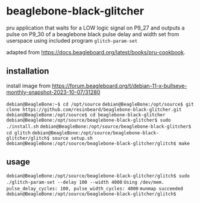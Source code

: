 # beaglebone-black-glitcher

pru application that waits for a LOW logic signal on P9_27 and outputs a pulse on P9_30 of a beaglebone black
pulse delay and width set from userspace using included program `glitch-param-set`

adapted from https://docs.beagleboard.org/latest/books/pru-cookbook.

## installation
install image from https://forum.beagleboard.org/t/debian-11-x-bullseye-monthly-snapshot-2023-10-07/31280

`debian@BeagleBone:~$ cd /opt/source`
`debian@BeagleBone:/opt/source$ git clone https://github.com/resinbeard/beaglebone-black-glitcher.git`
`debian@BeagleBone:/opt/source$ cd beaglebone-black-glitcher`
`debian@BeagleBone:/opt/source/beaglebone-black-glitcher$ sudo ./install.sh`
`debian@BeagleBone:/opt/source/beaglebone-black-glitcher$ cd glitch`
`debian@BeagleBone:/opt/source/beaglebone-black-glitcher/glitch$ source setup.sh`
`debian@BeagleBone:/opt/source/beaglebone-black-glitcher/glitch$ make`

## usage
`debian@BeagleBone:/opt/source/beaglebone-black-glitcher/glitch$ sudo ./glitch-param-set --delay 100 --width 4000`
`Using /dev/mem.`
`pulse_delay_cycles: 100, pulse_width_cycles: 4000`
`munmap succeeded`
`debian@BeagleBone:/opt/source/beaglebone-black-glitcher/glitch$`


